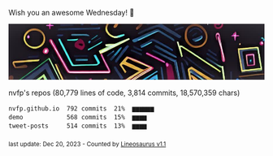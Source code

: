 Wish you an awesome Wednesday! 🌼

![banner](https://github.com/nvfp/nvfp/raw/main/assets/banner.jpg)

nvfp's repos (80,779 lines of code, 3,814 commits, 18,570,359 chars)

```txt
nvfp.github.io  792 commits  21%  ▆▆▆▆▆▆
demo            568 commits  15%  ▆▆▆▆
tweet-posts     514 commits  13%  ▆▆▆▆
```

<sub>last update: Dec 20, 2023 - Counted by [Lineosaurus v1.1](https://github.com/Lineosaurus/Lineosaurus)</sub>